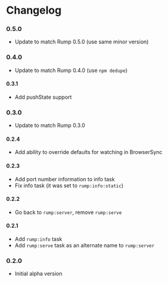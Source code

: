 # Changelog

### 0.5.0
- Update to match Rump 0.5.0 (use same minor version)

### 0.4.0
- Update to match Rump 0.4.0 (use `npm dedupe`)

#### 0.3.1
- Add pushState support

### 0.3.0
- Update to match Rump 0.3.0

#### 0.2.4
- Add ability to override defaults for watching in BrowserSync

#### 0.2.3
- Add port number information to info task
- Fix info task (it was set to `rump:info:static`)

#### 0.2.2
- Go back to `rump:server`, remove `rump:serve`

#### 0.2.1
- Add `rump:info` task
- Add `rump:serve` task as an alternate name to `rump:server`

### 0.2.0
- Initial alpha version
